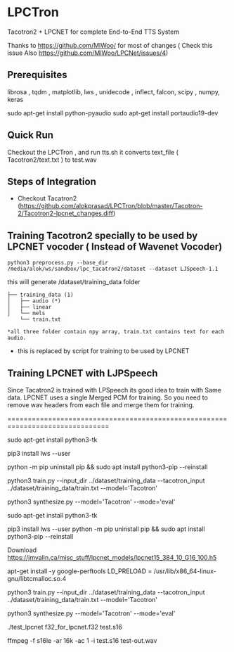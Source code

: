 # LPCTron
Tacotron2 + LPCNET for complete End-to-End TTS System

Thanks to https://github.com/MlWoo/ for most of changes
( Check this issue Also https://github.com/MlWoo/LPCNet/issues/4)

## Prerequisites
librosa , tqdm , matplotlib, lws , unidecode , inflect, falcon, scipy , numpy, keras

sudo apt-get install python-pyaudio
sudo apt-get install portaudio19-dev

## Quick Run

Checkout the LPCTron , and run tts.sh it converts text_file ( Tacotron2/text.txt ) to test.wav 


## Steps of Integration

* Checkout Tacatron2 (https://github.com/alokprasad/LPCTron/blob/master/Tacotron-2/Tacotron2-lpcnet_changes.diff)



## Training Tacotron2 specially to be used by LPCNET vocoder ( Instead of Wavenet Vocoder)

```
python3 preprocess.py --base_dir /media/alok/ws/sandbox/lpc_tacatron2/dataset --dataset LJSpeech-1.1
```

this will generate /dataset/training_data folder 

```
├── training_data (1)
│   ├── audio (*)
│   ├── linear
│   └── mels
    └── train.txt

*all three folder contain npy array, train.txt contains text for each audio.
```
* this is replaced by script for training to be used by LPCNET

## Training LPCNET with LJPSpeech
Since Tacatron2 is trained with LPSpeech its good idea to train with Same data. LPCNET uses a single Merged PCM 
for training. So you need to remove wav headers from each file and merge them for training.

===============================================================================


sudo apt-get install python3-tk 

pip3 install lws --user

python -m pip uninstall pip && sudo apt install python3-pip --reinstall


python3 train.py --input_dir ../dataset/training_data --tacotron_input ../dataset/training_data/train.txt --model='Tacotron'

python3 synthesize.py --model='Tacotron' --mode='eval'


sudo apt-get install python3-tk 

pip3 install lws --user
python -m pip uninstall pip && sudo apt install python3-pip --reinstall

Download
https://jmvalin.ca/misc_stuff/lpcnet_models/lpcnet15_384_10_G16_100.h5

apt-get install -y google-perftools
LD_PRELOAD = /usr/lib/x86_64-linux-gnu/libtcmalloc.so.4

python3 train.py --input_dir ../dataset/training_data --tacotron_input ../dataset/training_data/train.txt --model='Tacotron'

python3 synthesize.py --model='Tacotron' --mode='eval'

./test_lpcnet f32_for_lpcnet.f32 test.s16

ffmpeg -f s16le -ar 16k -ac 1 -i test.s16 test-out.wav



